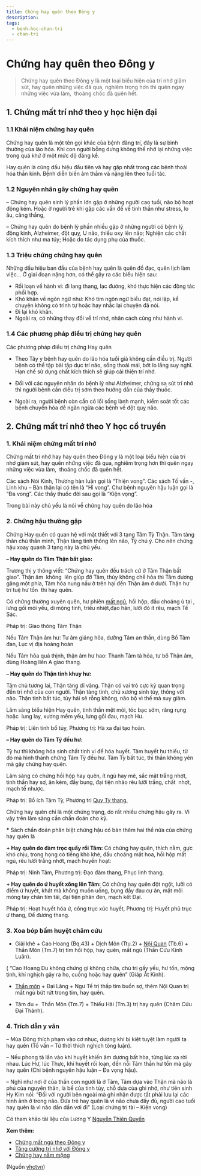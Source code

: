 ```yaml
---
title: Chứng hay quên theo Đông y
description: 
tags:
  - benh-hoc-chan-tri
  - chan-tri
---
```


# Chứng hay quên theo Đông y 

> Chứng hay quên theo Đông y là một loại biểu hiện của trí nhớ giảm sút, hay quên những việc đã qua, nghiêm trọng hơn thì quên ngay những việc vừa làm,  thoáng chốc đã quên hết.

## 1. Chứng mất trí nhớ theo y học hiện đại

### 1.1 Khái niệm chứng hay quên

Chứng hay quên là một tên gọi khác của bệnh đãng trí, đây là sự bình thường của lão hóa. Khi con người bỗng dưng không thể nhớ lại những việc trong quá khứ ở một mức độ đáng kể.

Hay quên là cũng dấu hiệu đầu tiên và hay gặp nhất trong các bệnh thoái hóa thần kinh. Bệnh diễn biến âm thầm và nặng lên theo tuổi tác. 

### 1.2 Nguyên nhân gây chứng hay quên

– Chứng hay quên sinh lý phần lớn gặp ở những người cao tuổi, não bộ hoạt động kém. Hoặc ở người trẻ khi gặp các vấn đề về tinh thần như stress, lo âu, căng thẳng,

– Chứng hay quên do bệnh lý phần nhiều gặp ở những người có bệnh lý động kinh, Alzheimer, đột quỵ, U não, thiếu oxy lên não; Nghiện các chất kích thích như ma túy; Hoặc do tác dụng phụ của thuốc.

### 1.3 Triệu chứng chứng hay quên

Những dấu hiệu ban đầu của bệnh hay quên là quên đồ đạc, quên lịch làm việc… Ở giai đoạn nặng hơn, có thể gây ra các biểu hiện sau:

* Rối loạn về hành vi: đi lang thang, lạc đường, khó thực hiện các động tác phối hợp.
* Khó khăn về ngôn ngữ như: Khó tìm ngôn ngữ biểu đạt, nói lặp, kể chuyện không có trình tự hoặc hay nhắc lại chuyện đã nói.
* Đi lại khó khăn.
* Ngoài ra, có những thay đổi về trí nhớ, nhân cách cũng như hành vi.

### 1.4 Các phương pháp điều trị chứng hay quên

Các phương pháp điều trị chứng Hay quên

* Theo Tây y bệnh hay quên do lão hóa tuổi già không cần điều trị. Người bệnh có thể tập bài tập dục trí não, sống thoải mái, bớt lo lắng suy nghĩ. Hạn chế sử dụng chất kích thích sẽ giúp cải thiện trí nhớ.

* Đối với các nguyên nhân do bệnh lý như Alzheimer, chứng sa sút trí nhớ  thì người bệnh cần điều trị sớm theo hướng dẫn của thầy thuốc.
* Ngoài ra, người bệnh còn cần có lối sống lành mạnh, kiểm soát tốt các bệnh chuyển hóa để ngăn ngừa các bệnh về đột quỵ não.

## 2. Chứng mất trí nhớ theo Y học cổ truyền

### 1. Khái niệm chứng mất trí nhớ

Chứng mất trí nhớ hay hay quên theo Đông y là một loại biểu hiện của trí nhớ giảm sút, hay quên những việc đã qua, nghiêm trọng hơn thì quên ngay những việc vừa làm,  thoáng chốc đã quên hết.

Các sách Nói Kinh, Thương hàn luận gọi là “Thiện vong”. Các sách Tố vấn -, Linh khu – Bản thân lại có tên là “Hỉ vong”. Chư bệnh nguyên hậu luận gọi là “Đa vong”. Các thầy thuốc đời sau gọi là “Kiện vọng”. 

Trong bài này chủ yếu là nói về chứng hay quên do lão hóa

### 2. Chứng hậu thường gặp

Chứng Hay quên có quan hệ với mật thiết với 3 tạng Tâm Tỳ Thận. Tâm tàng thân chủ thần minh, Thận tàng tinh thông lên não, Tỳ chú ý. Cho nên chứng hậu xoay quanh 3 tạng này là chủ yếu.

**– Hay quên do Tâm Thận bất giao:** 

Trương thị y thông viết: “Chứng hay quên đều trách cứ ở Tâm Thận bất giao”. Thận âm  không  lên giúp đỡ Tâm, thủy không chế hỏa thì Tâm dương găng một phía, Tâm hóa nung nấu ở trên hại đến Thận âm ở dưới. Thận hư trí tuệ hư tổn  thì hay quên.

Có chứng thường xuyên quên, hư phiên [mất ngủ](/yhctvn/chung-mat-ngu-theo-dong-y), hồi hộp, đầu choáng ù tai , lưng gối mỏi yếu, di mộng tinh, triều nhiệt,đạo hãn, lưỡi đỏ ít rêu, mạch Tế Sác.

Pháp trị: Giao thông Tâm Thận 

Nếu Tâm Thận âm hư: Tư âm giáng hỏa, dưỡng Tâm an thần, dùng Bổ Tâm đan, Lục vị địa hoàng hoàn

Nếu Tâm hỏa quá thịnh, thận âm hư hao: Thanh Tâm tả hỏa, tư bổ Thận âm, dùng Hoàng liên A giao thang.

**– Hay quên do Thận tinh khuy hư:** 

Tâm chủ tương lai, Thận tàng dĩ vãng. Thận có vai trò cực kỳ quan trọng đến trí nhớ của con người. Thận tàng tinh, chủ xương sinh tủy, thông với não. Thận tinh bất túc, tủy hải sẽ rỗng không, não bộ vì thế mà suy giảm.

Lâm sàng biểu hiện Hay quên, tinh thần mệt mỏi, tóc bạc sớm, răng rụng hoặc  lung lay, xương mềm yếu, lưng gối đau, mạch Hư.

Pháp trị: Liên tinh bổ tủy, Phương trị: Hà xa đại tạo hoàn.

**– Hay quên do Tâm Tỳ đều hư:** 

Tỳ hư thì không hóa sinh chất tinh vi để hóa huyết. Tâm huyết hư thiếu, từ đó mà hình thành chứng Tâm Tỳ đều hư. Tâm Tỳ bất túc, thì thần không yên  mà gây chứng hay quên. 

Lâm sàng có chứng hồi hộp hay quên, ít ngủ hay mê, sắc mặt trắng nhợt, tinh thần hay sợ, ăn kém, đầy bụng, đại tiện nhão rêu lưỡi trắng, chất  nhợt, mạch tế nhược.

Pháp trị: Bổ ích Tâm Tỳ, Phương trị [Quy Tỳ thang.](/yhctvn/bai-thuoc-quy-ty-thang)

Chứng hay quên chỉ là một chứng trạng, do rất nhiều chứng hậu gây ra. Vì vậy trên lâm sàng cần chẩn đoán cho kỹ.

**\*** Sách chẩn đoán phân biệt chứng hậu có bàn thêm hai thể nữa của chứng hay quên là 

**+ Hay quên do đàm trọc quấy rối Tâm:** Có chứng hay quên, thích nằm, gực khó chịu, trong họng có tiếng khò khè, đầu choáng mắt hoa, hồi hộp mất ngủ, rêu lưỡi trắng nhớt, mạch huyền hoạt:

Pháp trị: Ninh Tâm, Phương trị: Đạo đàm thang, Phục linh thang.

**+ Hay quên do ứ huyết xông lên Tâm:** Có chứng hay quên đột ngột, lưỡi có điểm ứ huyết, khát mà không muốn uống, bụng đầy đau cự án, mặt môi móng tay chân tím tái, đại tiện phân đen, mạch kết Đại.

Pháp trị: Hoạt huyết hóa ứ, công trục xúc huyết, Phương trị: Huyết phủ trục ứ thang, Để đương thang.

### 3. Xoa bóp bấm huyệt châm cứu

+ Giải khê + Cao Hoang (Bq.43) + Dịch Môn (Ttu.2) + [Nội Quan](/yhctvn/vi-tri-huyet-noi-quan-%e5%86%85%e5%85%b3) (Tb.6) + Thần Môn (Tm.7) trị tim hồi hộp, hay quên, mất ngủ (Thần Cứu Kinh Luân).

( “Cao Hoang Du không chứng gì không chữa, chủ trị gầy yếu, hư tổn, mộng tinh, khí nghịch gây ra ho, cuồng hoặc hay quên” (Giáp Ất Kinh).

+ [Thần môn](/yhctvn/vi-tri-huyet-than-mon-%e7%a5%9e%e9%97%a8) + Đại Lăng + Ngư Tế trị thấp tim buồn sợ, thêm Nội Quan trị mất ngủ bứt rứt trong tim, hay quên.

+ Tâm du +  Thần Môn (Tm.7) + Thiếu Hải (Tm.3) trị hay quên (Châm Cứu Đại Thành).

### **4. Trích dẫn y văn**

– Mùa Đông thích phạm vào cơ nhục, dương khí bị kiệt tuyệt làm người ta hay quên (Tố vấn – Tứ thời thích nghịch tòng luận).

– Nếu phong tà lấn vào khí huyết khiến âm dương bất hòa, từng lúc xa rời nhau. Lúc Hư, lúc Thực, khí huyết rối loạn, đến nỗi Tâm thần hư tổn mà gây hay quên (Chi bệnh nguyên hậu luận – Đa vọng hậu).

– Nghĩ như nơi ở của thần con người là ở Tâm, Tâm dựa vào Thận mà não là phủ của nguyên thân, là bể của tinh tủy, chỗ dựa của ghi nhớ, như tiên sinh Hy Kim nói: “Đối với người bên ngoài mà ghi nhận được tất phải lưu lại các hình ảnh ở trong não. Đứa trẻ hay quên là vì não chưa đầy đủ, người cao tuổi hay quên là vì não dần dần vơi đi” (Loại chứng trị tài – Kiện vong)

Có tham khảo tài liệu của Lương Y [Nguyễn Thiên Quyến](/yhctvn/author/nguyenthienquyen)

**Xem thêm:**

* [Chứng mất ngủ theo Đông y](/yhctvn/chung-mat-ngu-theo-dong-y)
* [Tăng cường trí nhớ với Đông y](/yhctvn/tang-cuong-tri-nho-voi-dong-y)
* [Chứng hay nằm mộng](/yhctvn/chung-hay-nam-mong)

(Nguồn <a href="https://yhctvn.com/chung-hay-quen-theo-dong-y/" target="_blank">yhctvn</a>)
